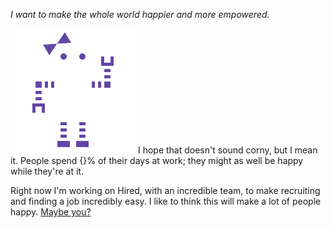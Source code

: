 
*I want to make the whole world happier and more empowered.*

<img src="/lib/img/white-lexibot.png" class="lexibot"> I hope that doesn't sound corny, but I mean it. People spend {}% of their days at work; they might as well be happy while they're at it. 

Right now I'm working on Hired, with an incredible team, to make recruiting and finding a job incredibly easy. I like to think this will make a lot of people happy. [Maybe you?](http://join.hired.com/x/xf0SUe)